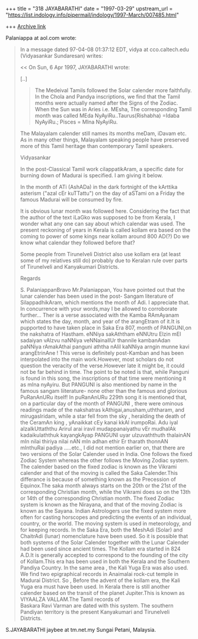 +++
title = "318 JAYABARATHI"
date = "1997-03-29"
upstream_url = "https://list.indology.info/pipermail/indology/1997-March/007485.html"

+++
[Archive link](https://list.indology.info/pipermail/indology/1997-March/007485.html)

Palaniappa at aol.com wrote:
> 
> In a message dated 97-04-08 01:37:12 EDT, vidya at cco.caltech.edu (Vidyasankar
> Sundaresan) writes:
> 
> << On Sun, 6 Apr 1997, JAYABARATHI wrote:
> 
>  [..]
> 
>  > The Medeival Tamils followed the Solar calender more faithfully.
>  > In the Chola and Pandya inscriptions, we find that the Tamil months were
> actually named after the Signs of the
>  > Zodiac.
>  > When the Sun was in Aries i.e. MEsha, The corresponding Tamil month was
> called MEda NyAyiRu..Taurus(Rishabha)
>  > =Idaba NyAyiRu.; Pisces = MIna NyAyiRu.
> 
>  The Malayalam calender still names its months meDam, iDavam etc. As in
>  many other things, Malayalam speaking people have preserved more of this
>  Tamil heritage than contemporary Tamil speakers.
> 
>  Vidyasankar
>   >>
> In the post-Classical Tamil work cilappatikAram, a specific date for burning
> down of Madurai is specified. I am giving it below.
> 
> In the month of ATi (AshADa)
> in the dark fortnight
> of the kArttika asterism ("azal cEr kuTTattu")
> on the day of aSTami
> on a Friday
> the famous Madurai will be consumed by fire.
> 
> It is obvious lunar month was followed here. Considering the fact that the
> author of the text iLaGko was supposed to be from Kerala, I wonder what any
> one can say about which calendar was used. The present reckoning of years in
> Kerala is called kollam era based on the coming to power of some kings near
> kollam around 800 AD(?) Do we know what calendar they followed before that?
> 
> Some people from Tirunelveli District also use kollam era (at least some of
> my relatives still do) probably due to Keralan rule over parts of Tirunelveli
> and Kanyakumari Districts.
> 
> Regards
> 
> S. PalaniappanBravo Mr.Palaniappan,
You have pointed out that the lunar calender has been used in the post-
Sangam literature of SilappadhikAram, which mentions the month of Adi.
I appreciate that.
In concurrence with your words,may I be allowed to corroborate further...
Ther is a verse associated with the Kamba RAmAyanam which states the day, 
month, and year of the arangEtram of it.It is pupported to have taken 
place in Saka Era 807, month of PANGUNI,on the nakshatra of Hastham.
eNNiya sakAththam eNNUtru
Elzin mEl sadaiyan vAlzvu
naNNiya veNNainallUr
thannile kambanAdan
paNNiya rAmakAthai
panguni aththa nAlil
kaNNiya arngin munne
kavi arangEtrinAne !
This verse is definitely post-Kamban and has been interpolated into the 
main work.However, most scholars do not question the veracity of the 
verse.However late it might be, it could not be far behind in time.
The point to be noted is that, while Panguni is found in this song, the 
inscriptions of that time were mentioning it as mIna nyAyiru.
But PANGUNI is also mentioned by name in the famous sangam liiterature-
none other than the famous and glorious PuRanAnURu itself!
In puRanAnURu 229th song it is mentioned that, on a particular day of
the month of PANGUNI , there were ominous readings made of the nakshatras 
kAthigai,anusham,uththaram, and mirugasIridam, while a star fell from the 
sky , heralding the death of the CeramAn king , yAnaikkat cEy kanai
kkAl irumpoRai.
Adu iyal alzalkUttaththu
Arirul arai iravil
mudappanaiyathu vEr mudhalAk
kadaikulaththuk kayangkAyap
PANGUNI uyar ulzuvaththuth
thalainAN mIn nilai thiriya
nilai nAN mIn adhan ethir Er tharath
thonnAN mInthuRai padiya .....etc.,
I did not mention earlier on, that  there are two versions of the Solar 
Calender used in India. 
One follows the fixed Zodiac System whereas the other follows the Moving 
Zodiac system.
The calender based on the fixed zodiac is known as the Vikrami calender 
and that of the moving is called the Saka Calender.This differance is 
because of something known as the Precession of Equinox.The saka month 
always starts on the 20th or the 21st of the corresponding Christian 
month, while the Vikrami does so on the 13th or 14th of the corresponding 
Christian  month.
The fixed Zodiac system is known as the Nirayana, and that of the moving 
Zodiac is known as the Sayana.
Indian Astrologers use the fixed system more often for casting horscopes 
and predicting the events of an individual, country, or the world.
The moving system is used in meteorology, and for keeping records.
In the Saka Era, both the MeshAdi (Solar) and ChaitrAdi (lunar) 
nomenclature have been used.
So it is possible that both systems of the Solar Calender together with
the Lunar Calender had been used since ancient times.
The Kollam era started in 824 A.D.It is generally accepted to correspond
to the founding of the city of Kollam.This era has been used in both the
Kerala and the Southern Pandiya Country. In the same area , the Kali Yuga 
Era was also used. We find two epigraphical records in Anaimalai rock-cut 
temple in Madurai District.
So , Before the advent of the kollam era, the Kali Yuga era must have 
been used.
In Kerala there is still another calender based on the transit of the 
planet Jupiter.This is known as VIYAALZA VALLAM.The Tamil records  of	
Baskara Ravi Varman are dated with this system.
The southern Pandiyan territory is the present Kanyakumari and 
Tirunelveli Districts.

S.JAYABARATHI
jaybee at tm.net.my
Sungai Petani,
Malaysia.




